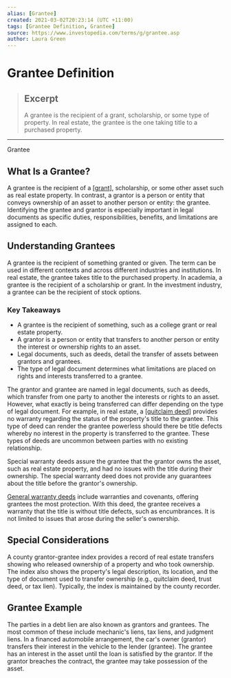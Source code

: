 ```yaml
---
alias: [Grantee]
created: 2021-03-02T20:23:14 (UTC +11:00)
tags: [Grantee Definition, Grantee]
source: https://www.investopedia.com/terms/g/grantee.asp
author: Laura Green
---
```


# Grantee Definition

> ## Excerpt
> A grantee is the recipient of a grant, scholarship, or some type of property. In real estate, the grantee is the one taking title to a purchased property.

---

Grantee
## What Is a Grantee?

A grantee is the recipient of a [[grant]](https://www.investopedia.com/terms/g/grant.asp), scholarship, or some other asset such as real estate property. In contrast, a grantor is a person or entity that conveys ownership of an asset to another person or entity: the grantee. Identifying the grantee and grantor is especially important in legal documents as specific duties, responsibilities, benefits, and limitations are assigned to each.

## Understanding Grantees

A grantee is the recipient of something granted or given. The term can be used in different contexts and across different industries and institutions. In real estate, the grantee takes title to the purchased property. In academia, a grantee is the recipient of a scholarship or grant. In the investment industry, a grantee can be the recipient of stock options.

### Key Takeaways

-   A grantee is the recipient of something, such as a college grant or real estate property.
-   A grantor is a person or entity that transfers to another person or entity the interest or ownership rights to an asset.
-   Legal documents, such as deeds, detail the transfer of assets between grantors and grantees.
-   The type of legal document determines what limitations are placed on rights and interests transferred to a grantee.

The grantor and grantee are named in legal documents, such as deeds, which transfer from one party to another the interests or rights to an asset. However, what exactly is being transferred can differ depending on the type of legal document. For example, in real estate, a [[quitclaim deed]](https://www.investopedia.com/terms/q/quitclaimdeed.asp) provides no warranty regarding the status of the property's title to the grantee. This type of deed can render the grantee powerless should there be title defects whereby no interest in the property is transferred to the grantee. These types of deeds are uncommon between parties with no existing relationship.

Special warranty deeds assure the grantee that the grantor owns the asset, such as real estate property, and had no issues with the title during their ownership. The special warranty deed does not provide any guarantees about the title before the grantor's ownership.

[General warranty deeds](https://www.investopedia.com/terms/w/warranty-deed.asp) include warranties and covenants, offering grantees the most protection. With this deed, the grantee receives a warranty that the title is without title defects, such as encumbrances. It is not limited to issues that arose during the seller's ownership.

## Special Considerations

A county grantor-grantee index provides a record of real estate transfers showing who released ownership of a property and who took ownership. The index also shows the property's legal description, its location, and the type of document used to transfer ownership (e.g., quitclaim deed, trust deed, or tax lien). Typically, the index is maintained by the county recorder.

## Grantee Example

The parties in a debt lien are also known as grantors and grantees. The most common of these include mechanic's liens, tax liens, and judgment liens. In a financed automobile arrangement, the car's owner (grantor) transfers their interest in the vehicle to the lender (grantee). The grantee has an interest in the asset until the loan is satisfied by the grantor. If the grantor breaches the contract, the grantee may take possession of the asset.

